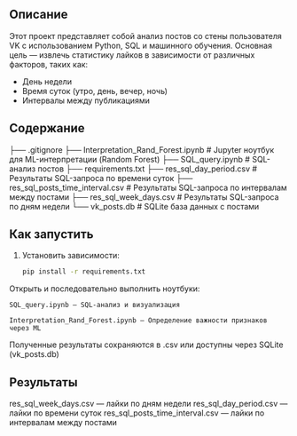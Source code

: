 ## Описание

Этот проект представляет собой анализ постов со стены пользователя VK с использованием Python, SQL и машинного обучения. Основная цель — извлечь статистику лайков в зависимости от различных факторов, таких как:
- День недели
- Время суток (утро, день, вечер, ночь)
- Интервалы между публикациями

## Содержание

├── .gitignore 
├── Interpretation_Rand_Forest.ipynb # Jupyter ноутбук для ML-интерпретации (Random Forest)
├── SQL_query.ipynb # SQL-анализ постов
├── requirements.txt 
├── res_sql_day_period.csv # Результаты SQL-запроса по времени суток
├── res_sql_posts_time_interval.csv # Результаты SQL-запроса по интервалам между постами
├── res_sql_week_days.csv # Результаты SQL-запроса по дням недели
└── vk_posts.db # SQLite база данных с постами

## Как запустить

1. Установить зависимости:
   ```bash
   pip install -r requirements.txt
   ```
Открыть и последовательно выполнить ноутбуки:
```
SQL_query.ipynb — SQL-анализ и визуализация

Interpretation_Rand_Forest.ipynb — Определение важности признаков через ML
```
Полученные результаты сохраняются в .csv или доступны через SQLite (vk_posts.db)

## Результаты

res_sql_week_days.csv — лайки по дням недели
res_sql_day_period.csv — лайки по времени суток
res_sql_posts_time_interval.csv — лайки по интервалам между постами
